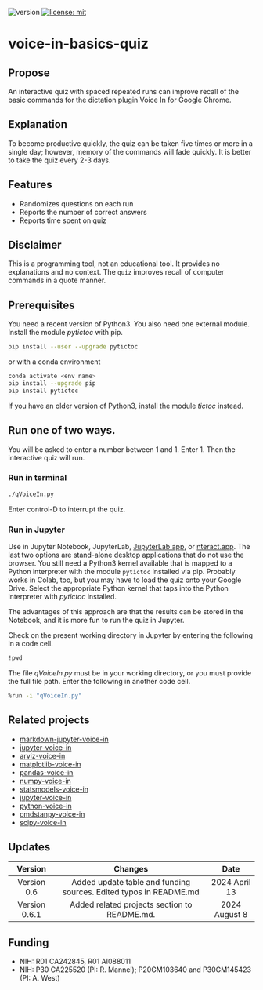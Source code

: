 ![version](https://img.shields.io/static/v1?label=voice-in-basics-quiz&message=0.6.1&color=brightcolor)
[![license: mit](https://img.shields.io/badge/license-mit-blue.svg)](https://opensource.org/licenses/mit)


# voice-in-basics-quiz

## Propose
An interactive quiz with spaced repeated runs can improve recall of the basic commands for the dictation plugin Voice In for Google Chrome.

## Explanation
To become productive quickly, the quiz can be taken five times or more in a single day; however, memory of the commands will fade quickly.
It is better to take the quiz every 2-3 days.

## Features
- Randomizes questions on each run
- Reports the number of correct answers
- Reports time spent on quiz

## Disclaimer
This is a programming tool, not an educational tool.
It provides no explanations and no context.
The `quiz` improves recall of computer commands in a quote manner.


## Prerequisites
You need a recent version of Python3.
You also need one external module.
Install the module *pytictoc* with pip.

```bash
pip install --user --upgrade pytictoc
```

or with a conda environment

```bash
conda activate <env name>
pip install --upgrade pip 
pip install pytictoc
```

If you have an older version of Python3, install the module *tictoc* instead.

## Run one of two ways.
You will be asked to enter a number between 1 and 1. Enter 1.
Then the interactive quiz will run.

### Run in terminal

```bash
./qVoiceIn.py
```

Enter control-D to interrupt the quiz.

### Run in Jupyter
Use in Jupyter Notebook, JupyterLab, [JupyterLab.app](https://blog.jupyter.org/jupyterlab-desktop-app-now-available-b8b661b17e9a), or [nteract.app](https://nteract.io/).
The last two options are stand-alone desktop applications that do not use the browser.
You still need a Python3 kernel available that is mapped to a Python interpreter with the module `pytictoc` installed via pip.
Probably works in Colab, too, but you may have to load the quiz onto your Google Drive.
Select the appropriate Python kernel that taps into the Python interpreter with *pytictoc* installed.

The advantages of this approach are that the results can be stored in the Notebook, and it is more fun to run the quiz in Jupyter.

Check on the present working directory in Jupyter by entering the following in a code cell.

```bash
!pwd
```

The file *qVoiceIn.py* must be in your working directory, or you must provide the full file path.
Enter the following in another code cell.

```bash
%run -i "qVoiceIn.py"
```

## Related projects

- [markdown-jupyter-voice-in](https://github.com/MooersLab/markdown-jupyter-voice-in)
- [jupyter-voice-in](https://github.com/MooersLab/jupyter-voice-in)
- [arviz-voice-in](https://github.com/MooersLab/arviz-voice-in)
- [matplotlib-voice-in](https://github.com/MooersLab/matplotlib-voice-in)
- [pandas-voice-in](https://github.com/MooersLab/pandas-voice-in)
- [numpy-voice-in](https://github.com/MooersLab/numpy-voice-in)
- [statsmodels-voice-in](https://github.com/MooersLab/statsmodels-voice-in)
- [jupyter-voice-in](https://github.com/MooersLab/jupyter-voice-in)
- [python-voice-in](https://github.com/MooersLab/python-voice-in)
- [cmdstanpy-voice-in](https://github.com/MooersLab/cmdstanpy-voice-in)
- [scipy-voice-in](https://github.com/MooersLab/scipy-voice-in)


## Updates

|Version      | Changes                                                                                                                                    | Date                 |
|:-----------:|:------------------------------------------------------------------------------------------------------------------------------------------:|:--------------------:|
| Version 0.6 |  Added update table and funding sources. Edited typos in README.md                                                                         | 2024 April 13        |
| Version 0.6.1 |  Added related projects section to README.md.                                                                                            | 2024 August 8        |


## Funding

- NIH: R01 CA242845, R01 AI088011
- NIH: P30 CA225520 (PI: R. Mannel); P20GM103640 and P30GM145423 (PI: A. West)

